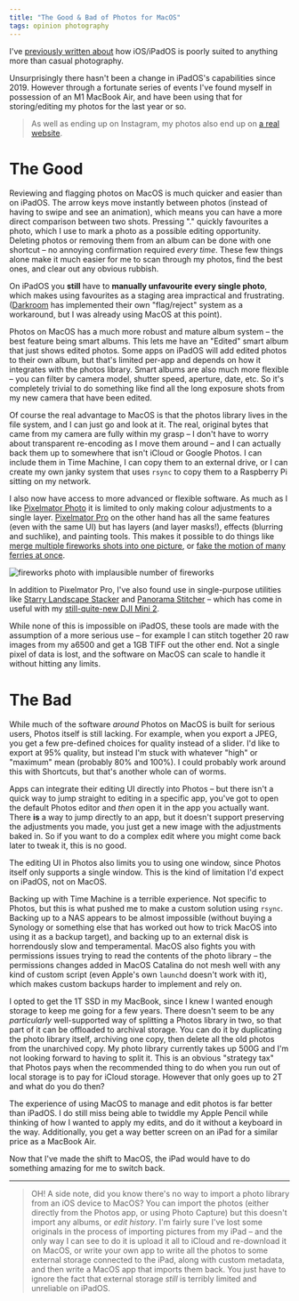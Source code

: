 ```yaml
---
title: "The Good & Bad of Photos for MacOS"
tags: opinion photography
---
```


I've [previously written about](/2019/11/02/impracticalities-of-ios-photo-management-for-photographers/) how iOS/iPadOS is poorly suited to anything more than casual photography.

Unsurprisingly there hasn't been a change in iPadOS's capabilities since 2019. However through a fortunate series of events I've found myself in possession of an M1 MacBook Air, and have been using that for storing/editing my photos for the last year or so.

> As well as ending up on Instagram, my photos also end up on [a real website](https://photography.willhbr.net).

# The Good

Reviewing and flagging photos on MacOS is much quicker and easier than on iPadOS. The arrow keys move instantly between photos (instead of having to swipe and see an animation), which means you can have a more direct comparison between two shots. Pressing "." quickly favourites a photo, which I use to mark a photo as a possible editing opportunity. Deleting photos or removing them from an album can be done with one shortcut – no annoying confirmation required _every time_. These few things alone make it much easier for me to scan through my photos, find the best ones, and clear out any obvious rubbish.

On iPadOS you **still** have to **manually unfavourite every single photo**, which makes using favourites as a staging area impractical and frustrating. ([Darkroom](https://darkroom.co) has implemented their own "flag/reject" system as a workaround, but I was already using MacOS at this point).

Photos on MacOS has a much more robust and mature album system – the best feature being smart albums. This lets me have an "Edited" smart album that just shows edited photos. Some apps on iPadOS will add edited photos to their own album, but that's limited per-app and depends on how it integrates with the photos library. Smart albums are also much more flexible – you can filter by camera model, shutter speed, aperture, date, etc. So it's completely trivial to do something like find all the long exposure shots from my new camera that have been edited.

Of course the real advantage to MacOS is that the photos library lives in the file system, and I can just go and look at it. The real, original bytes that came from my camera are fully within my grasp – I don't have to worry about transparent re-encoding as I move them around – and I can actually back them up to somewhere that isn't iCloud or Google Photos. I can include them in Time Machine, I can copy them to an external drive, or I can create my own janky system that uses `rsync` to copy them to a Raspberry Pi sitting on my network.

I also now have access to more advanced or flexible software. As much as I like [Pixelmator Photo](https://www.pixelmator.com/photo/) it is limited to only making colour adjustments to a single layer. [Pixelmator Pro](https://www.pixelmator.com/pro/) on the other hand has all the same features (even with the same UI) but has layers (and layer masks!), effects (blurring and suchlike), and painting tools. This makes it possible to do things like [merge multiple fireworks shots into one picture](https://photography.willhbr.net/2021-12-31/), or [fake the motion of many ferries at once](https://photography.willhbr.net/2021-12-28/).

![fireworks photo with implausible number of fireworks](https://photography.willhbr.net/photos/2021-12-31-630b39.jpeg)

In addition to Pixelmator Pro, I've also found use in single-purpose utilities like [Starry Landscape Stacker](https://sites.google.com/site/starrylandscapestacker/home) and [Panorama Stitcher](https://www.panoramastitcher.com) – which has come in useful with my [still-quite-new DJI Mini 2](https://photography.willhbr.net/2022-01-20/).

While none of this is impossible on iPadOS, these tools are made with the assumption of a more serious use – for example I can stitch together 20 raw images from my a6500 and get a 1GB TIFF out the other end. Not a single pixel of data is lost, and the software on MacOS can scale to handle it without hitting any limits.

# The Bad

While much of the software _around_ Photos on MacOS is built for serious users, Photos itself is still lacking. For example, when you export a JPEG, you get a few pre-defined choices for quality instead of a slider. I'd like to export at 95% quality, but instead I'm stuck with whatever "high" or "maximum" mean (probably 80% and 100%). I could probably work around this with Shortcuts, but that's another whole can of worms.

Apps can integrate their editing UI directly into Photos – but there isn't a quick way to jump straight to editing in a specific app, you've got to open the default Photos editor and _then_ open it in the app you actually want. There **is** a way to jump directly to an app, but it doesn't support preserving the adjustments you made, you just get a new image with the adjustments baked in. So if you want to do a complex edit where you might come back later to tweak it, this is no good.

The editing UI in Photos also limits you to using one window, since Photos itself only supports a single window. This is the kind of limitation I'd expect on iPadOS, not on MacOS.

Backing up with Time Machine is a terrible experience. Not specific to Photos, but this is what pushed me to make a custom solution using `rsync`. Backing up to a NAS appears to be almost impossible (without buying a Synology or something else that has worked out how to trick MacOS into using it as a backup target), and backing up to an external disk is horrendously slow and temperamental. MacOS also fights you with permissions issues trying to read the contents of the photo library – the permissions changes added in MacOS Catalina do not mesh well with any kind of custom script (even Apple's own `launchd` doesn't work with it), which makes custom backups harder to implement and rely on.

I opted to get the 1T SSD in my MacBook, since I knew I wanted enough storage to keep me going for a few years. There doesn't seem to be any _particularly_ well-supported way of splitting a Photos library in two, so that part of it can be offloaded to archival storage. You can do it by duplicating the photo library itself, archiving one copy, then delete all the old photos from the unarchived copy. My photo library currently takes up 500G and I'm not looking forward to having to split it. This is an obvious "strategy tax" that Photos pays when the recommended thing to do when you run out of local storage is to pay for iCloud storage. However that only goes up to 2T and what do you do then?

The experience of using MacOS to manage and edit photos is far better than iPadOS. I do still miss being able to twiddle my Apple Pencil while thinking of how I wanted to apply my edits, and do it without a keyboard in the way. Additionally, you get a way better screen on an iPad for a similar price as a MacBook Air.

Now that I've made the shift to MacOS, the iPad would have to do something amazing for me to switch back.

---

> OH! A side note, did you know there's no way to import a photo library from an iOS device to MacOS? You can import the photos (either directly from the Photos app, or using Photo Capture) but this doesn't import any albums, or _edit history_. I'm fairly sure I've lost some originals in the process of importing pictures from my iPad – and the only way I can see to do it is upload it all to iCloud and re-download it on MacOS, or write your own app to write all the photos to some external storage connected to the iPad, along with custom metadata, and then write a MacOS app that imports them back. You just have to ignore the fact that external storage _still_ is terribly limited and unreliable on iPadOS.
